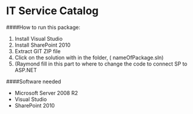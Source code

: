 # IT Service Catalog

####How to run this package: 
1. Install Visual Studio 
2. Install SharePoint 2010
2. Extract GIT ZIP file
3. Click on the solution with in the folder, ( nameOfPackage.sln) 
4. (Raymond fill in this part to where to change the code to connect SP to ASP.NET

####Software needed
* Microsoft Server 2008 R2 
* Visual Studio 
* SharePoint 2010
